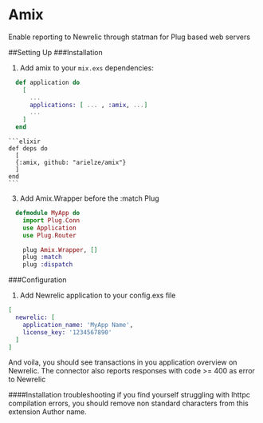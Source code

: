 Amix
====

Enable reporting to Newrelic through statman for Plug based web servers

##Setting Up 
###Installation

1. Add amix to your `mix.exs` dependencies:

  ```elixir
    def application do
      [
        ...
        applications: [ ... , :amix, ...]
        ...
      ]
    end
  ```

    ```elixir
    def deps do
      [
      {:amix, github: "arielze/amix"}
      ]
    end
    ```

3. Add Amix.Wrapper before the :match Plug

  ```elixir
    defmodule MyApp do
      import Plug.Conn
      use Application
      use Plug.Router

      plug Amix.Wrapper, [] 
      plug :match
      plug :dispatch
  ```

###Configuration

1. Add Newrelic application to your config.exs file

 ```elixir
 [
   newrelic: [
     application_name: 'MyApp Name', 
     license_key: '1234567890'
   ]
 ]  
 ```


And voila, you should see transactions in you application overview on Newrelic.
The connector also reports responses with code >= 400 as error to Newrelic

####Installation troubleshooting
if you find yourself struggling with lhttpc compilation errors, you should remove non standard characters from this extension Author name.

